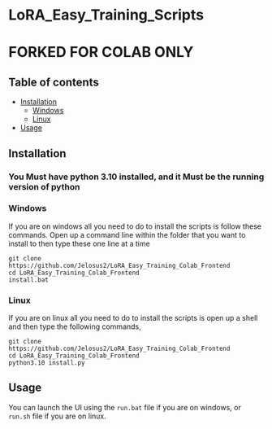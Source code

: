 # LoRA_Easy_Training_Scripts

# FORKED FOR COLAB ONLY

## Table of contents

- [Installation](#installation)
  - [Windows](#windows)
  - [Linux](#linux)
- [Usage](#usage)

## Installation

### You **Must** have python 3.10 installed, and it **Must** be the running version of python

### Windows

If you are on windows all you need to do to install the scripts is follow these commands. Open up a command line within the folder that you want to install to then type these one line at a time

```
git clone https://github.com/Jelosus2/LoRA_Easy_Training_Colab_Frontend
cd LoRA_Easy_Training_Colab_Frontend
install.bat
```

### Linux

If you are on linux all you need to do to install the scripts is open up a shell and then type the following commands,

```
git clone https://github.com/Jelosus2/LoRA_Easy_Training_Colab_Frontend
cd LoRA_Easy_Training_Colab_Frontend
python3.10 install.py
```

## Usage

You can launch the UI using the `run.bat` file if you are on windows, or `run.sh` file if you are on linux.
